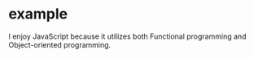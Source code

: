 # example
I enjoy JavaScript because it utilizes both Functional programming and Object-oriented programming.